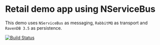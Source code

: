 # Retail demo app using NServiceBus

This demo uses `NServiceBus` as messaging, `RabbitMQ` as transport and `RavenDB 3.5` as persistence.

[![Build Status](https://dev.azure.com/stefan-zueger/RetailDemo.NServiceBus/_apis/build/status/stefanzueger.nservicebus-retaildemo)](https://dev.azure.com/stefan-zueger/RetailDemo.NServiceBus/_build/latest?definitionId=1)
